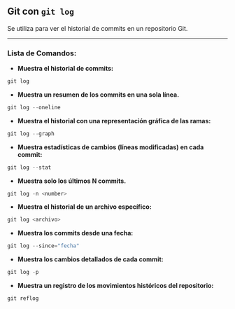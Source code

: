 ## **Git con `git log`**
Se utiliza para ver el historial de commits en un repositorio Git.

---
### Lista de Comandos:
- **Muestra el historial de commits:**
```powershell
git log
```
* **Muestra un resumen de los commits en una sola línea.**
```powershell
git log --oneline
```
* **Muestra el historial con una representación gráfica de las ramas:**
```powershell
git log --graph
```
* **Muestra estadísticas de cambios (líneas modificadas) en cada commit:**
```powershell
git log --stat
```
* **Muestra solo los últimos N commits.**
```powershell
git log -n <number>
```
* **Muestra el historial de un archivo específico:**
```powershell
git log <archivo>
```
- **Muestra los commits desde una fecha:**
```powershell
git log --since="fecha"
```
- **Muestra los cambios detallados de cada commit:**
```powershell
git log -p
```
- **Muestra un registro de los movimientos históricos del repositorio:**
```powershell
git reflog 
```